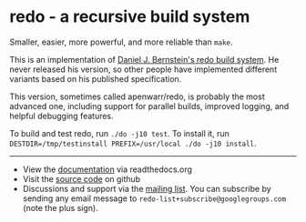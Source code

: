 # redo - a recursive build system

Smaller, easier, more powerful, and more reliable than `make`.

This is an implementation of [Daniel J. Bernstein's redo
build system](http://cr.yp.to/redo.html).  He never released his
version, so other people have implemented different variants based on his
published specification.

This version, sometimes called apenwarr/redo, is probably the most advanced
one, including support for parallel builds, improved logging, and helpful
debugging features.

To build and test redo, run `./do -j10 test`.  To install it, run
`DESTDIR=/tmp/testinstall PREFIX=/usr/local ./do -j10 install`.

---

- View the [documentation](https://redo.rtfd.io) via readthedocs.org
- Visit the [source code](https://github.com/apenwarr/redo) on github
- Discussions and support via the
    [mailing list](https://groups.google.com/group/redo-list).
    You can subscribe by sending any email message to
    `redo-list+subscribe@googlegroups.com` (note the plus sign).
